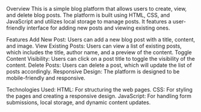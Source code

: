 Overview
This is a simple blog platform that allows users to create, view, and delete blog posts. The platform is built using HTML, CSS, and JavaScript and utilizes local storage to manage posts. It features a user-friendly interface for adding new posts and viewing existing ones.

Features
Add New Post: Users can add a new blog post with a title, content, and image.
View Existing Posts: Users can view a list of existing posts, which includes the title, author name, and a preview of the content.
Toggle Content Visibility: Users can click on a post title to toggle the visibility of the content.
Delete Posts: Users can delete a post, which will update the list of posts accordingly.
Responsive Design: The platform is designed to be mobile-friendly and responsive.

Technologies Used:
HTML: For structuring the web pages.
CSS: For styling the pages and creating a responsive design.
JavaScript: For handling form submissions, local storage, and dynamic content updates.
